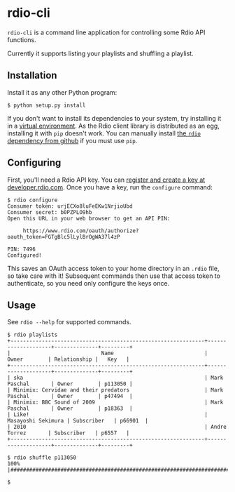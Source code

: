 # rdio-cli #

`rdio-cli` is a command line application for controlling some Rdio API functions.

Currently it supports listing your playlists and shuffling a playlist.


## Installation ##

Install it as any other Python program:

    $ python setup.py install

If you don't want to install its dependencies to your system, try installing it in a [virtual environment](http://www.virtualenv.org/). As the Rdio client library is distributed as an egg, installing it with `pip` doesn't work. You can manually install [the `rdio` dependency from github](https://github.com/rdio/rdio-python) if you must use `pip`.


## Configuring ##

First, you'll need a Rdio API key. You can [register and create a key at developer.rdio.com](http://developer.rdio.com/). Once you have a key, run the `configure` command:

    $ rdio configure
    Consumer token: urjECXo8luFeEKw1NrjioUbd
    Consumer secret: b0PZPLO9hb
    Open this URL in your web browser to get an API PIN:

         https://www.rdio.com/oauth/authorize?oauth_token=FGTgBlc5lLylBrOgWA37l4zP

    PIN: 7496
    Configured!

This saves an OAuth access token to your home directory in an `.rdio` file, so take care with it! Subsequent commands then use that access token to authenticate, so you need only configure the keys once.


## Usage ##

See `rdio --help` for supported commands.

    $ rdio playlists 
    +--------------------------------------------------------------+--------------------+--------------+---------+
    |                             Name                             |       Owner        | Relationship |   Key   |
    +--------------------------------------------------------------+--------------------+--------------+---------+
    | ska                                                          | Mark Paschal       | Owner        | p113050 |
    | Minimix: Cervidae and their predators                        | Mark Paschal       | Owner        | p47494  |
    | Minimix: BBC Sound of 2009                                   | Mark Paschal       | Owner        | p18363  |
    | Like!                                                        | Masayoshi Sekimura | Subscriber   | p66901  |
    | 2010                                                         | Andre Torrez       | Subscriber   | p6557   |
    +--------------------------------------------------------------+--------------------+--------------+---------+

    $ rdio shuffle p113050
    100% |#######################################################################################################|

    $
